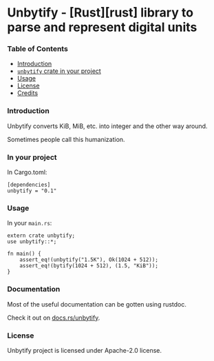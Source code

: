 # Unbytify - [Rust][rust] library to parse and represent digital units

### Table of Contents

* [Introduction](#introduction)
* [`unbytify` crate in your project](#in-your-project)
* [Usage](#usage)
* [License](#license)
* [Credits](#credits)

### Introduction

Unbytify converts KiB, MiB, etc. into integer and the other way around.

Sometimes people call this humanization.

### In your project

In Cargo.toml:

```
[dependencies]
unbytify = "0.1"
```

### Usage

In your `main.rs`:

```
extern crate unbytify;
use unbytify::*;

fn main() {
    assert_eq!(unbytify("1.5K"), Ok(1024 + 512));
    assert_eq!(bytify(1024 + 512), (1.5, "KiB"));
}
```

### Documentation

Most of the useful documentation can be gotten using rustdoc.

Check it out on [docs.rs/unbytify](https://docs.rs/unbytify).

### License
Unbytify project is licensed under Apache-2.0 license.
